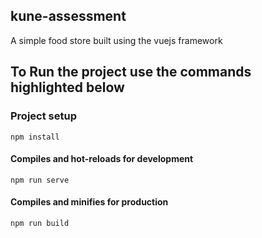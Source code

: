 ## kune-assessment

A simple food store built using the vuejs framework

## To Run the project use the commands highlighted below

### Project setup
```
npm install
```

#### Compiles and hot-reloads for development
```
npm run serve
```

#### Compiles and minifies for production
```
npm run build
```

